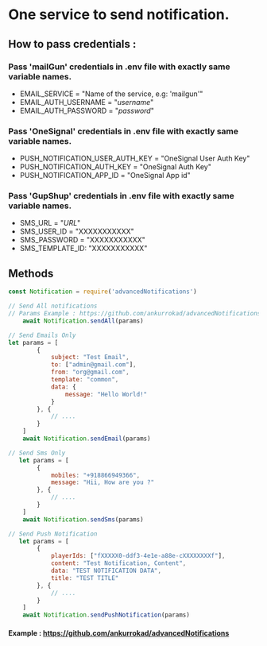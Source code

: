 # One service to send notification.

## How to pass credentials : 
### Pass 'mailGun' credentials in .env file with exactly same variable names.
- EMAIL_SERVICE = "Name of the service, e.g: 'mailgun'"
- EMAIL_AUTH_USERNAME = "*username*"
- EMAIL_AUTH_PASSWORD = "*password*"


### Pass 'OneSignal' credentials in .env file with exactly same variable names.
- PUSH_NOTIFICATION_USER_AUTH_KEY = "OneSignal User Auth Key"
- PUSH_NOTIFICATION_AUTH_KEY = "OneSignal Auth Key"
- PUSH_NOTIFICATION_APP_ID = "OneSignal App id"


### Pass 'GupShup' credentials in .env file with exactly same variable names.
- SMS_URL = "*URL*"
- SMS_USER_ID = "XXXXXXXXXXX"
- SMS_PASSWORD = "XXXXXXXXXXX"
- SMS_TEMPLATE_ID: "XXXXXXXXXXX"


## Methods

```javascript
const Notification = require('advancedNotifications')

// Send All notifications
// Params Example : https://github.com/ankurrokad/advancedNotifications/blob/master/params.json
    await Notification.sendAll(params)

// Send Emails Only
let params = [
        {
            subject: "Test Email",
            to: ["admin@gmail.com"],
            from: "org@gmail.com",
            template: "common",
            data: {
                message: "Hello World!"
            }
        }, {
            // ....
        }
    ]
    await Notification.sendEmail(params)

// Send Sms Only
   let params = [
        {
            mobiles: "+918866949366",
            message: "Hii, How are you ?"
        }, {
            // ....
        }
    ]
    await Notification.sendSms(params)

// Send Push Notification
   let params = [
        {
            playerIds: ["fXXXXX0-ddf3-4e1e-a88e-cXXXXXXXXf"],
            content: "Test Notification, Content",
            data: "TEST NOTIFICATION DATA",
            title: "TEST TITLE"
        }, {
            // ....
        }
    ]
    await Notification.sendPushNotification(params)

```

#### Example : https://github.com/ankurrokad/advancedNotifications




